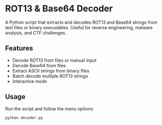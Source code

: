 # ROT13 & Base64 Decoder

A Python script that extracts and decodes ROT13 and Base64 strings from text files or binary executables. Useful for reverse engineering, malware analysis, and CTF challenges.

## Features
- Decode ROT13 from files or manual input
- Decode Base64 from files
- Extract ASCII strings from binary files
- Batch decode multiple ROT13 strings
- Interactive mode

## Usage
Run the script and follow the menu options:

```bash
python decoder.py

